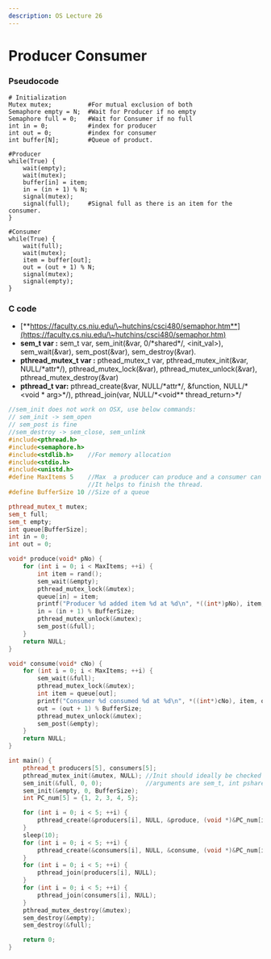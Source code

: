 ```yaml
---
description: OS Lecture 26
---
```


# Producer Consumer

### Pseudocode

```markup
# Initialization
Mutex mutex;          #For mutual exclusion of both
Semaphore empty = N;  #Wait for Producer if no empty
Semaphore full = 0;   #Wait for Consumer if no full
int in = 0;           #index for producer
int out = 0;          #index for consumer
int buffer[N];        #Queue of product.

#Producer
while(True) {
    wait(empty);
    wait(mutex);
    buffer[in] = item;
    in = (in + 1) % N;
    signal(mutex);
    signal(full);     #Signal full as there is an item for the consumer.
}

#Consumer
while(True) {
    wait(full);
    wait(mutex);
    item = buffer[out];
    out = (out + 1) % N;
    signal(mutex);
    signal(empty);
}
```

### C code

* [**https://faculty.cs.niu.edu/\~hutchins/csci480/semaphor.htm**](https://faculty.cs.niu.edu/\~hutchins/csci480/semaphor.htm)
* **sem\_t var :** sem\_t var, sem\_init(\&var, 0/\*shared\*/, \<init\_val>), sem\_wait(\&var), sem\_post(\&var), sem\_destroy(\&var).
* **pthread\_mutex\_t var :** pthead\_mutex\_t var, pthread\_mutex\_init(\&var, NULL/\*attr\*/), pthread\_mutex\_lock(\&var), pthread\_mutex\_unlock(\&var), pthread\_mutex\_destroy(\&var)
* **pthread\_t var:** pthread\_create(\&var, NULL/\*attr\*/, \&function, NULL/\*\<void \* arg>\*/), pthread\_join(var, NULL/\*\<void\*\* thread\_return>\*/

```cpp
//sem_init does not work on OSX, use below commands:
// sem_init -> sem_open
// sem_post is fine
//sem_destroy -> sem_close, sem_unlink
#include<pthread.h>
#include<semaphore.h>
#include<stdlib.h>    //For memory allocation
#include<stdio.h>
#include<unistd.h>
#define MaxItems 5    //Max  a producer can produce and a consumer can consume
                      //It helps to finish the thread.
#define BufferSize 10 //Size of a queue

pthread_mutex_t mutex;
sem_t full;
sem_t empty;
int queue[BufferSize];
int in = 0;
int out = 0;

void* produce(void* pNo) {
    for (int i = 0; i < MaxItems; ++i) {
        int item = rand();
        sem_wait(&empty);
        pthread_mutex_lock(&mutex);
        queue[in] = item;
        printf("Producer %d added item %d at %d\n", *((int*)pNo), item, in);
        in = (in + 1) % BufferSize;
        pthread_mutex_unlock(&mutex);
        sem_post(&full);
    }
    return NULL;
}

void* consume(void* cNo) {
    for (int i = 0; i < MaxItems; ++i) {
        sem_wait(&full);
        pthread_mutex_lock(&mutex);
        int item = queue[out];
        printf("Consumer %d consumed %d at %d\n", *((int*)cNo), item, out);
        out = (out + 1) % BufferSize;
        pthread_mutex_unlock(&mutex);
        sem_post(&empty);
    }
    return NULL;
}

int main() {
    pthread_t producers[5], consumers[5];
    pthread_mutex_init(&mutex, NULL); //Init should ideally be checked for error, 0 means success.
    sem_init(&full, 0, 0);            //arguments are sem_t, int pshared(0 means shared in all thread), initial value
    sem_init(&empty, 0, BufferSize);
    int PC_num[5] = {1, 2, 3, 4, 5};

    for (int i = 0; i < 5; ++i) {
        pthread_create(&producers[i], NULL, &produce, (void *)&PC_num[i]);
    }
    sleep(10);
    for (int i = 0; i < 5; ++i) {
        pthread_create(&consumers[i], NULL, &consume, (void *)&PC_num[i]);
    }
    for (int i = 0; i < 5; ++i) {
        pthread_join(producers[i], NULL);
    }
    for (int i = 0; i < 5; ++i) {
        pthread_join(consumers[i], NULL);
    }
    pthread_mutex_destroy(&mutex);
    sem_destroy(&empty);
    sem_destroy(&full);

    return 0;
}
```
